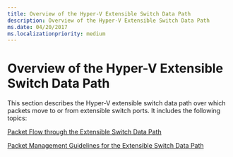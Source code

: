 ```yaml
---
title: Overview of the Hyper-V Extensible Switch Data Path
description: Overview of the Hyper-V Extensible Switch Data Path
ms.date: 04/20/2017
ms.localizationpriority: medium
---
```


# Overview of the Hyper-V Extensible Switch Data Path


This section describes the Hyper-V extensible switch data path over which packets move to or from extensible switch ports. It includes the following topics:

[Packet Flow through the Extensible Switch Data Path](packet-flow-through-the-extensible-switch-data-path.md)

[Packet Management Guidelines for the Extensible Switch Data Path](packet-management-guidelines-for-the-extensible-switch-data-path.md)

 

 





